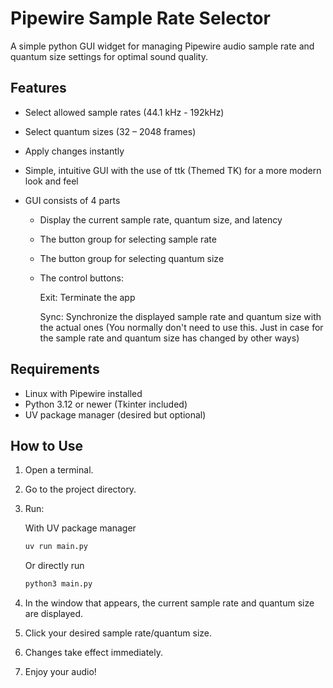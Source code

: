 # Pipewire Sample Rate Selector

A simple python GUI widget for managing Pipewire audio sample rate and quantum size settings for optimal sound quality.

## Features

- Select allowed sample rates (44.1 kHz - 192kHz)
- Select quantum sizes (32 – 2048 frames)
- Apply changes instantly
- Simple, intuitive GUI with the use of ttk (Themed TK) for a more modern look and feel
- GUI consists of 4 parts

  - Display the current sample rate, quantum size, and latency
  - The button group for selecting sample rate
  - The button group for selecting quantum size
  - The control buttons:

    Exit: Terminate the app

    Sync: Synchronize the displayed sample rate and quantum size with the actual ones (You normally don't need to use this. Just in case for the sample rate and quantum size has changed by other ways)

## Requirements

- Linux with Pipewire installed
- Python 3.12 or newer (Tkinter included)
- UV package manager (desired but optional)

## How to Use

1. Open a terminal.
2. Go to the project directory.
3. Run:

   With UV package manager

   ```bash
   uv run main.py
   ```

   Or directly run

   ```bash
   python3 main.py
   ```

4. In the window that appears, the current sample rate and quantum size are displayed.
5. Click your desired sample rate/quantum size.
6. Changes take effect immediately.
7. Enjoy your audio!
